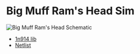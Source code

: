 Big Muff Ram's Head Sim
=======================

![Big Muff Ram's Head Schematic](./BigMuff-RamsHead.png)



- [1n914 lib](./1N914)
- [Netlist](BigMuff-Rams-Head.cir)

